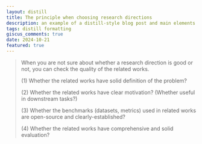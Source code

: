 ```yaml
---
layout: distill
title: The principle when choosing research directions
description: an example of a distill-style blog post and main elements
tags: distill formatting
giscus_comments: true
date: 2024-10-21
featured: true
---
```


> When you are not sure about whether a research direction is good or not, you can check the quality of the related works. 
> 
> (1) Whether the related works have solid definition of the problem?
> 
> (2) Whether the related works have clear motivation? (Whether useful in downstream tasks?)
> 
> (3) Whether the benchmarks (datasets, metrics) used in related works are open-source and clearly-established? 
> 
> (4) Whether the related works have comprehensive and solid evaluation?